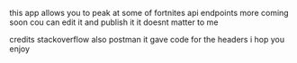 this app allows you to peak at some of fortnites api endpoints more coming soon 
cou can edit it and publish it it doesnt matter to me 

credits 
stackoverflow
also postman it gave code for the headers
i hop you enjoy
